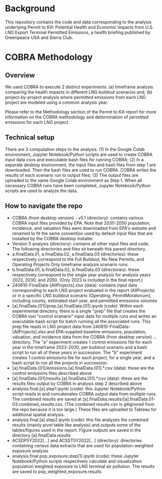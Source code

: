 
# Background
This repository contains the code and data corresponding to the analysis underlying Permit to Kill: Potential Health and Economic Impacts from U.S. LNG Export Terminal Permitted Emissions, a health briefing published by Greenpeace USA and Sierra Club.

# COBRA Methodology
## Overview
We used COBRA to execute 2 distinct experiments: 
(a) timeframe analysis comparing the health impacts in different LNG buildout scenarios and;
(b) project-by-project analysis where permitted emissions from each LNG project are modeled using a common analysis year.

Please refer to the Methodology section of the Permit to Kill report for more information on the COBRA methodology and determination of permitted emissions for each LNG project.

## Technical setup
There are 3 computation steps to the analysis.
(1) In the Google Colab environment, Jupyter Notebook/Python scripts are used to create COBRA input data csvs and executable bash files for running COBRA;
(2) In a separate desktop environment, the input files and bash files from step 1 are downloaded. Then the bash files are used to run COBRA. COBRA writes the results of each scenario run to output files;
(3) The output files are uploaded to the same Google Colab environment as Step 1. When all necessary COBRA runs have been completed, Jupyter Notebook/Python scripts are used to analyze the data.

## How to navigate the repo
* COBRA (from desktop version) - v5.1 (directory): contains various COBRA input files provided by EPA. Note that 2030-2050 population, incidence, and valuation files were downloaded from EPA's website and renamed to fit the same convention used by default input files that are installed by the COBRA desktop installer.
* Version 5 analysis (directory): contains all other input files and code. The following directories and files sit beneath this parent directory.
* a.finalData.01, a.finalData.02, a.finalData.03 (directories): these respectively correspond to the Full Buildout, No New Permits, and Operating Projects Only timeframe analysis scenario runs.
* b.finalData.01, b.finalData.02, b.finalData.03 (directories): these respectively correspond to the single year analysis for analysis years 2023, 2030, and 2050. (Only 2023 is included in the final report.)
* 240610-FinalData-[AllProjects].xlsx (data): contains input data corresponding to each LNG project evaluated in the report (AllProjects) or in a specific LNG buildout scenario (Operating, PermitMoratorium), including county, estimated start year, and permitted emissions volumes
* [a].finalData.[01]/prep.[a].finalData.[01].ipynb (code): Within each experimental directory, there is a single "prep" file that creates the COBRA tool "control scenario" input data for multiple runs and writes an executable bash script for batch running all the associated runs. This prep file reads in LNG project data from 240610-FinalData-[AllProjects].xlsx and EPA-supplied baseline emissions, population, valuation, and incidence data from the COBRA (from desktop version) ... directory. The "a" experiment creates 1 control emissions file for each year in the timeframe 2023-2030, per buildout scenario and a bash script to run all of these years in succession. The "b" experiment creates 1 control emissions file for each project, for a single year, and a bash script to run all the projects in succession.
* [a].finalData.[01]/emissions.[a].finalData.[01].*.csv (data): these are the control emissions files described above
* [a].finalData.[01]/results.[a].finalData.[01].*.csv (data): these are the results files output by COBRA in analysis step 2 described above
* analysis.final.[a].step1.ipynb (code): this Jupyter Notebook/Python script reads in and concatenates COBRA output data from multiple runs. The combined results are saved at [a].finalData.results/[a].finalData.01-03.combined_results.csv. (The combined results csv is gitignored from the repo because it is too large.) These files are uploaded to Tableau for additional spatial analysis.
* analysis.final.[a].step2.ipynb (code): this file analyzes the combined results (mainly pivot table like analysis) and outputs some of the tables/figures used in the report. Figure outputs are saved in the directory [a].finalData.results
* ACSDP5Y2022[...] and ACSST5Y2022[...] (directory): directories containing census data extracts that are used for population-weighted exposure analysis
* analysis.final.pop_exposure.step[1].ipynb (code): these Jupyter Notebook/Python scripts respectively calculate and visualization population weighted exposure to LNG terminal air pollution. The results are saved to pop_weighted_exposure.results
